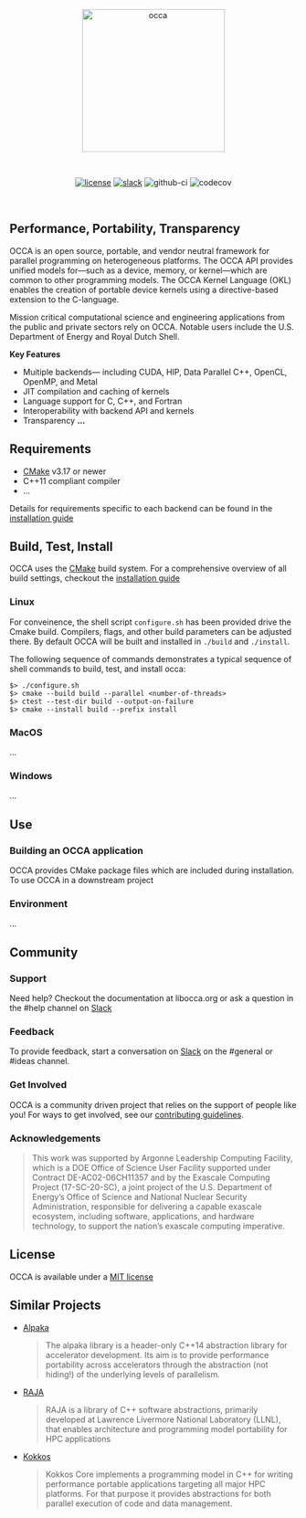 <p align="center">
  <a href="https://libocca.org">
    <img alt="occa" src="https://libocca.org/assets/images/logo/blue.svg" width=250>
  </a>
</p>
&nbsp;

<div align="center"> 

[![license](https://img.shields.io/github/license/libocca/occa)](LICENSE)
[![slack](https://img.shields.io/badge/Chat-on%20Slack-%23522653)][OCCA_SLACK]
![github-ci](https://github.com/libocca/occa/workflows/Build/badge.svg)
![codecov](https://codecov.io/github/libocca/occa/coverage.svg)
</div>

&nbsp;

## Performance, Portability, Transparency

OCCA is an open source, portable, and vendor neutral framework for parallel programming on heterogeneous platforms. The OCCA API provides unified models for—such as a device, memory, or kernel—which are common to other programming models. The OCCA Kernel Language (OKL) enables the creation of portable device kernels using a directive-based extension to the C-language. 

Mission critical computational science and engineering applications from the public and private sectors rely on OCCA. Notable users include the U.S. Department of Energy and Royal Dutch Shell.

**Key Features**

- Muitiple backends&mdash; including CUDA, HIP, Data Parallel C++, OpenCL, OpenMP, and Metal
- JIT compilation and caching of kernels
- Language support for C, C++, and Fortran
- Interoperability with backend API and kernels
- Transparency **...**


## Requirements

- [CMake] v3.17 or newer
- C++11 compliant compiler
- ...

Details for requirements specific to each backend can be found in the [installation guide](INSTALL.md)

## Build, Test, Install

OCCA uses the [CMake] build system. For a comprehensive overview of all build settings, checkout the [installation guide](INSTALL.md)

### Linux 

For conveinence, the shell script `configure.sh` has been provided drive the Cmake build. Compilers, flags, and other build parameters can be adjusted there. By default OCCA will be built and installed in `./build` and `./install`.

The following sequence of commands demonstrates a typical sequence of shell commands to build, test, and install occa:
```
$> ./configure.sh
$> cmake --build build --parallel <number-of-threads>
$> ctest --test-dir build --output-on-failure
$> cmake --install build --prefix install
```

### MacOS

...

### Windows

...

## Use

### Building an OCCA application

OCCA provides CMake package files which are included during installation. To use OCCA in a downstream project

### Environment

...

## Community

### Support

Need help? Checkout the documentation at libocca.org or ask a question in the \#help channel on [Slack][OCCA_SLACK]

### Feedback

To provide feedback, start a conversation on [Slack][OCCA_SLACK] on the \#general or \#ideas channel.

### Get Involved
OCCA is a community driven project that relies on the support of people like you! For ways to get involved, see our [contributing guidelines](CONTRIBUTING.md).

### Acknowledgements

> This work was supported by Argonne Leadership Computing Facility, which is a DOE Office of Science User Facility supported under Contract DE-AC02-06CH11357 and by the Exascale Computing Project (17-SC-20-SC), a joint project of the U.S. Department of Energy’s Office of Science and National Nuclear Security Administration, responsible for delivering a capable exascale ecosystem, including software, applications, and hardware technology, to support the nation’s exascale computing imperative.

## License

OCCA is available under a [MIT license](LICENSE.MD)

## Similar Projects

- [Alpaka](https://github.com/alpaka-group/alpaka)

  > The alpaka library is a header-only C++14 abstraction library for accelerator development. Its aim is to provide performance portability across accelerators through the abstraction (not hiding!) of the underlying levels of parallelism.

- [RAJA](https://github.com/LLNL/RAJA)

   > RAJA is a library of C++ software abstractions, primarily developed at Lawrence Livermore National Laboratory (LLNL), that enables architecture and programming model portability for HPC applications

- [Kokkos](https://github.com/kokkos/kokkos)

   > Kokkos Core implements a programming model in C++ for writing performance portable applications targeting all major HPC platforms. For that purpose it provides abstractions for both parallel execution of code and data management.

[OCCA_SLACK]: https://join.slack.com/t/libocca/shared_invite/zt-4jcnu451-qPpPWUzhm7YQKY_HMhIsIw

[CMake]: https://cmake.org/